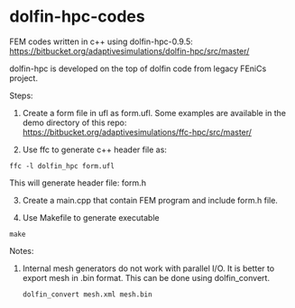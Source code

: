 # dolfin-hpc-codes
FEM codes written in c++ using dolfin-hpc-0.9.5:
https://bitbucket.org/adaptivesimulations/dolfin-hpc/src/master/

dolfin-hpc is developed on the top of dolfin code from legacy FEniCs project.

Steps:

1) Create a form file in ufl as form.ufl. Some examples are available in the demo directory of this repo:
https://bitbucket.org/adaptivesimulations/ffc-hpc/src/master/

2) Use ffc to generate c++ header file as:
```
ffc -l dolfin_hpc form.ufl
```
This will generate header file: form.h

3) Create a main.cpp that contain FEM program and include form.h file.

4) Use Makefile to generate executable
```
make
```

Notes:

1) Internal mesh generators do not work with parallel I/O. It is better to export mesh in .bin format.
   This can be done using dolfin_convert.
   ```
   dolfin_convert mesh.xml mesh.bin
   ```

